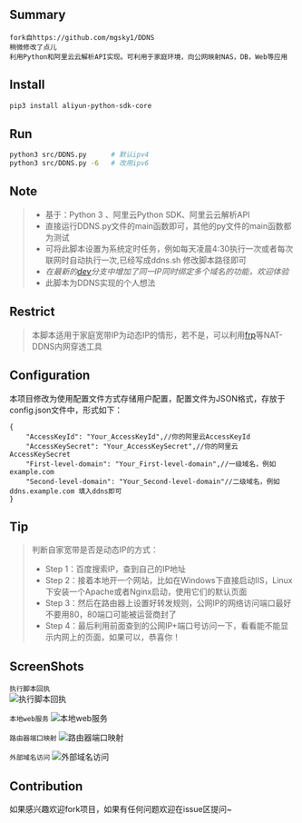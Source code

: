 ## Summary
```
fork自https://github.com/mgsky1/DDNS 
稍微修改了点儿 
利用Python和阿里云云解析API实现。可利用于家庭环境，向公网映射NAS，DB，Web等应用
```

## Install

```bash
pip3 install aliyun-python-sdk-core
```

## Run
```bash
python3 src/DDNS.py      # 默认ipv4
python3 src/DDNS.py -6   # 改用ipv6
```


## Note
> * 基于：Python 3 、阿里云Python SDK、阿里云云解析API
> * 直接运行DDNS.py文件的main函数即可，其他的py文件的main函数都为测试
> * 可将此脚本设置为系统定时任务，例如每天凌晨4:30执行一次或者每次联网时自动执行一次,已经写成ddns.sh 修改脚本路径即可
> * *在最新的[dev](https://github.com/mgsky1/DDNS/tree/dev)分支中增加了同一IP同时绑定多个域名的功能，欢迎体验*
> * 此脚本为DDNS实现的个人想法

## Restrict
> 本脚本适用于家庭宽带IP为动态IP的情形，若不是，可以利用[frp](https://github.com/fatedier/frp)等NAT-DDNS内网穿透工具
## Configuration
本项目修改为使用配置文件方式存储用户配置，配置文件为JSON格式，存放于config.json文件中，形式如下：
```
{
    "AccessKeyId": "Your_AccessKeyId",//你的阿里云AccessKeyId
    "AccessKeySecret": "Your_AccessKeySecret",//你的阿里云AccessKeySecret
    "First-level-domain": "Your_First-level-domain",//一级域名，例如 example.com
    "Second-level-domain": "Your_Second-level-domain"//二级域名，例如 ddns.example.com 填入ddns即可
}
```
## Tip
> 判断自家宽带是否是动态IP的方式：
> * Step 1：百度搜索IP，查到自己的IP地址
> * Step 2：接着本地开一个网站，比如在Windows下直接启动IIS，Linux下安装一个Apache或者Nginx启动，使用它们的默认页面
> * Step 3：然后在路由器上设置好转发规则，公网IP的网络访问端口最好不要用80，80端口可能被运营商封了
> * Step 4：最后利用前面查到的公网IP+端口号访问一下，看看能不能显示内网上的页面，如果可以，恭喜你！
## ScreenShots

`执行脚本回执`
<br>
![执行脚本回执](https://tva1.sinaimg.cn/large/006tNbRwgy1g9t4cvp3hpj30ja04kt9j.jpg)

`本地web服务`
![本地web服务](https://tva1.sinaimg.cn/large/006tNbRwgy1g9t49q2g7uj31ux0u0gs5.jpg)


`路由器端口映射`
![路由器端口映射](https://tva1.sinaimg.cn/large/006tNbRwgy1g9t4aqvzpmj31g60b6dgt.jpg)


`外部域名访问`
![外部域名访问](https://tva1.sinaimg.cn/large/006tNbRwgy1g9t4b6i337j31z20r2agf.jpg)


## Contribution
如果感兴趣欢迎fork项目，如果有任何问题欢迎在issue区提问~

